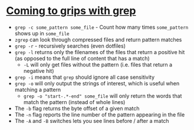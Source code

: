 # [Coming to grips with grep](https://www.admin-magazine.com/Archive/2014/24/Coming-to-grips-with-grep)

* `grep -c some_pattern some_file` - Count how many times `some_pattern` shows up in `some_file`
* `zgrep` can look through compressed files and return pattern matches
* `grep -r` - recursively searches (even dotfiles)
* `grep -l` returns only the filenames of the files that return a positive hit (as opposed to the full line of content that has a match)
  * `-L` will only get files without the pattern (i.e. files that return a negative hit)
* `grep -i` means that `grep` should ignore all case sensitivity
* `grep -o` will only output the strings of interest, which is useful when matching a pattern
  * `grep -o "start-.*-end" some_file` will only return the words that match the pattern (instead of whole lines)
* The `-b` flag returns the byte offset of a given match
* The `-n` flag reports the line number of the pattern appearing in the file
* The `-A` and `-B` switches lets you see lines before / after a match
